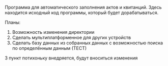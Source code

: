 Программа для автоматического заполнения актов и квитанций.
Здесь находится исходный код программы, который будет дорабатываться.

Планы:
1. Возможность изменения директории
2. Сделать мультиплатформенное для других устройств
3. Сделать базу данных из собранных данных с возможностью поиска по определённым данным (ТЕСТ)

3 пункт потихоньку внедряется, будут вноситься изменения
